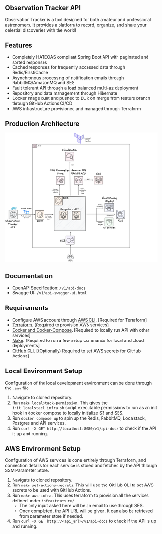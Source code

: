 ## Observation Tracker API
Observation Tracker is a tool designed for both amateur and professional astronomers. It provides a platform to record, organize, and share your celestial discoveries with the world! 

## Features
- Completely HATEOAS compliant Spring Boot API with paginated and sorted responses
- Cached responses for frequently accessed data through Redis/ElastiCache
- Asynchronous processing of notification emails through RabbitMQ/AmazonMQ and SES
- Fault tolerant API through a load balanced multi-az deployment
- Repository and data management through Hibernate
- Docker image built and pushed to ECR on merge from feature branch through GitHub Actions CI/CD
- AWS infrastructure provisioned and managed through Terraform

## Production Architecture
![Architecture](https://raw.githubusercontent.com/ris-tlp/observation-tracker/main/media/architecture_diagram.png?token=GHSAT0AAAAAAB6SHAUHAWFQINV2Z7KE2WSEZPNLQSQ)

## Documentation
- OpenAPI Specification: `/v1/api-docs`
- SwaggerUI: `/v1/api-swagger-ui.html`

## Requirements 
- Configure AWS account through [AWS CLI](https://aws.amazon.com/cli/). [Required for Terraform]
- [Terraform](https://www.terraform.io/). [Required to provision AWS services]
- [Docker and Docker-Compose](https://www.docker.com/). [Required to locally run API with other services]
- [Make](https://www.gnu.org/software/make/manual/make.html). [Required to run a few setup commands for local and cloud deployments]
- [GitHub CLI](https://cli.github.com/). [(Optionally) Required to set AWS secrets for GitHub Actions]

## Local Environment Setup
Configuration of the local development environment can be done through the `.env` file.
1. Navigate to cloned repository.
2. Run `make localstack-permission`. This gives the `init_localstack_infra.sh` script executable permissions to run as an init hook in docker compose to locally initialize S3 and SES.
3. Run `docker compose up` to spin up the Redis, RabbitMQ, Localstack, Postgres and API services.
4. Run `curl -X GET http://localhost:8080/v1/api-docs` to check if the API is up and running. 

## AWS Environment Setup
Configuration of AWS services is done entirely through Terraform, and connection details for each service is stored and fetched by the API through SSM Parameter Store.
1. Navigate to cloned repository.
2. Run `make set-actions-secrets`. This will use the GitHub CLI to set AWS secrets to be used with GitHub Actions.
3. Run `make aws-infra`. This uses terraform to provision all the services defined under `infrastructure/`.
   - The only input asked here will be an email to use through SES.
   - Once completed, the API URL will be given. It can also be retrieved from parameter store if needed.
4. Run `curl -X GET http://<api_url>/v1/api-docs` to check if the API is up and running.
   

